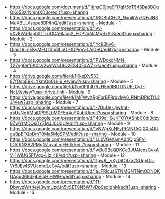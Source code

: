 - https://docs.google.com/document/d/1ItjhsO0jbq9Fi7qH5xT64SBa8BCqQKo53zrNmntXD3o/edit?usp=sharing
- https://docs.google.com/presentation/d/1fBOBhCHz3_NxqiIjVp7QFuIN3MuXBU_Xsupe8BPlthQ/edit?usp=sharing - Module - 1
- https://docs.google.com/presentation/d/1vv-vXv8Wd9apbX1TixiGCA6IJon2_ECP2xMaMpSxAr8/edit?usp=sharing - Module - 2
- https://docs.google.com/presentation/d/1Yc83hv6-Qiqsz9LnEKyMEQz3m8LoOHtDPjqA-LAiDeQ/edit?usp=sharing - Module - 3
- https://docs.google.com/presentation/d/1PWDokoNMN-T27vg0ef0K0cV2wnWs48O2ES40FdWZ-xs/edit?usp=sharing - Module - 4
- https://drive.google.com/file/d/1KkejXv533-87fOsbE9KLYkmOp0Lki6_e/view?usp=sharing - Module - 5
- https://drive.google.com/file/d/1kv0PthII7RzH5h0IBtTDNUFLCyT-NcL9/view?usp=drive_link - Module -6
- https://drive.google.com/file/d/1MFWvXRpForBFRrgvMv6_RNmDPIcTfL2J/view?usp=sharing - Module - 7
- https://docs.google.com/presentation/d/1-7DuDe-Jjw1mt-x5UsNgAMuiDP9SLbM0F5q4uYXubiU/edit?usp=sharing - Module - 8
- https://docs.google.com/presentation/d/1409cHGJKFOYtASnbC0di3dzv9ZwYtMDQsDYZMJJ0UgU/edit?usp=sharing  - Module - 9
- https://docs.google.com/presentation/d/1vNWgXuNFzRbVN1AQjXXc4tUguBpEFQpDmT0Ma5MgSPM/edit?usp=sharing - Module - 10
- https://docs.google.com/presentation/d/1LLbVGeXamAd4QjpSFV-tDAtRN3B2PMgNZuyqLmFHrIk/edit?usp=sharing - Module - 11
- https://docs.google.com/presentation/d/1wBu9BaQDKCa3JUAIensGvkAV-1WiUG5FfVgc-LIz_48/edit?usp=sharing - Module - 12
- https://docs.google.com/presentation/d/11pw8__yKyDifOIZa2SUqyDs-Vr6JEwISVUcnhdLcCyA/edit?usp=sharing - Module - 13
- https://docs.google.com/presentation/d/1aJFRicusSTNMGNTNmQDNQKUAqu069dEjbVibHiHWlHo/edit?usp=sharing - Module - 14
- https://docs.google.com/presentation/d/1f1-DbwvzWrt4eyI3wmUzdJn5vSET8N5W7vDp9sdIqhM/edit?usp=sharing - Module - 15
